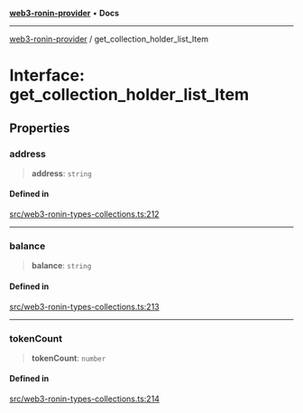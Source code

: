 [**web3-ronin-provider**](../README.md) • **Docs**

***

[web3-ronin-provider](../globals.md) / get\_collection\_holder\_list\_Item

# Interface: get\_collection\_holder\_list\_Item

## Properties

### address

> **address**: `string`

#### Defined in

[src/web3-ronin-types-collections.ts:212](https://github.com/chuacw/web3-ronin-provider/blob/7646ce38176c1dab59363eef0869f2efa34d498b/src/web3-ronin-types-collections.ts#L212)

***

### balance

> **balance**: `string`

#### Defined in

[src/web3-ronin-types-collections.ts:213](https://github.com/chuacw/web3-ronin-provider/blob/7646ce38176c1dab59363eef0869f2efa34d498b/src/web3-ronin-types-collections.ts#L213)

***

### tokenCount

> **tokenCount**: `number`

#### Defined in

[src/web3-ronin-types-collections.ts:214](https://github.com/chuacw/web3-ronin-provider/blob/7646ce38176c1dab59363eef0869f2efa34d498b/src/web3-ronin-types-collections.ts#L214)
